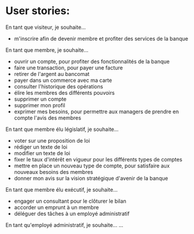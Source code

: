 # User stories:

En tant que visiteur, je souhaite...

* m'inscrire afin de devenir membre et profiter des services de la banque

En tant que membre, je souhaite...

* ouvrir un compte, pour profiter des fonctionnalités de la banque
* faire une transaction, pour payer une facture
* retirer de l'argent au bancomat
* payer dans un commerce avec ma carte
* consulter l'historique des opérations
* élire les membres des différents pouvoirs
* supprimer un compte
* supprimer mon profil
* exprimer mes besoins, pour permettre aux managers de prendre en compte l'avis des membres

En tant que membre élu législatif, je souhaite...

* voter sur une proposition de loi
* rédiger un texte de loi
* modifier un texte de loi
* fixer le taux d'intérêt en vigueur pour les différents types de comptes
* mettre en place un nouveau type de compte, pour satisfaire aux nouveaux besoins des membres
* donner mon avis sur la vision stratégique d'avenir de la banque

En tant que membre élu exécutif, je souhaite...

* engager un consultant pour le clôturer le bilan
* accorder un emprunt à un membre
* déléguer des tâches à un employé administratif

En tant qu'employé administratif, je souhaite...
    ...
